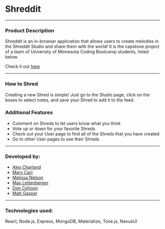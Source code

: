 # Shreddit
---

### Product Description

Shreddit is an in-browser application that allows users to create melodies in the Shreddit Studio and share them with the world! It is the capstone project of a team of University of Minnesota Coding Bootcamp students, listed below.

Check it out [here](https://shredditmern.herokuapp.com/)

---
### How to Shred

Creating a new Shred is simple! Just go to the Studio page, click on the boxes to select notes, and save your Shred to add it to the feed.

### Additional Features

* Comment on Shreds to let users know what you think
* Vote up or down for your favorite Shreds
* Check out your User page to find all of the Shreds that you have created
* Go to other User pages to see their Shreds

---
### Developed by:
* [Alex Charland](https://github.com/ac3charland)
* [Mary Carr](https://github.com/mkat44)
* [Melissa Nelson](https://github.com/mnelson13)
* [Max Lettenberger](https://github.com/lettemax)
* [Don Cohoon](https://github.com/AshymOR)
* [Matt Gasper](https://github.com/mattypockets)

---
### Technologies used:

React, Node.js, Express, MongoDB, Materialize, Tone.js, NexusUI
